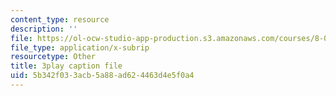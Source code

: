 ```yaml
---
content_type: resource
description: ''
file: https://ol-ocw-studio-app-production.s3.amazonaws.com/courses/8-01sc-classical-mechanics-fall-2016/5b342f033acb5a88ad624463d4e5f0a4_sffRo1-_D8E.vtt
file_type: application/x-subrip
resourcetype: Other
title: 3play caption file
uid: 5b342f03-3acb-5a88-ad62-4463d4e5f0a4
---
```

